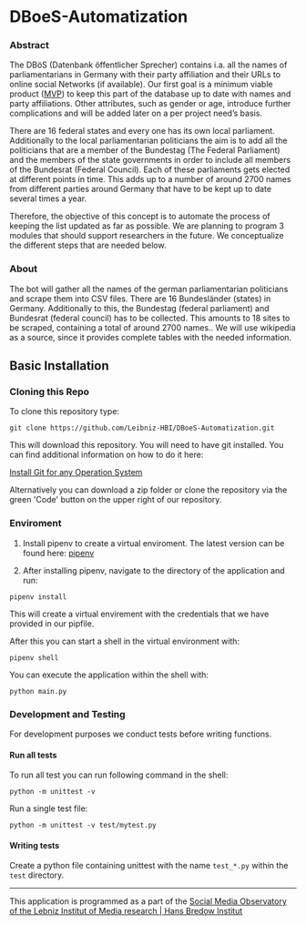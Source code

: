# DBoeS-Automatization 

### Abstract 

The DBöS (Datenbank öffentlicher Sprecher) contains i.a. all the names of parliamentarians in Germany with their party affiliation and their URLs to online social Networks (if available). Our first goal is a minimum viable product ([MVP](https://en.wikipedia.org/wiki/Minimum_viable_product)) to keep this part of the database up to date with names and party affiliations. Other attributes, such as gender or age, introduce further complications and will be added later on a per project need’s basis. 

There are 16 federal states and every one has its own local parliament. Additionally to the local parliamentarian politicians the aim is to add all the politicians that are a member of the Bundestag (The Federal Parliament) and the members of the state governments in order to include all members of the Bundesrat (Federal Council). Each of these parliaments gets elected at different points in time. This adds up to a number of around 2700 names from different parties around Germany that have to be kept up to date several times a year.

Therefore, the objective of this concept is to automate the process of keeping the list updated as far as possible. We are planning to program 3 modules that should support researchers in the future. We conceptualize the different steps that are needed below.


### About

The bot will gather all the names of the  german parliamentarian politicians and scrape them into CSV files.
There are 16 Bundesländer (states) in Germany. Additionally to this, the Bundestag (federal parliament) and Bundesrat (federal council) has to be collected.
This amounts to 18 sites to be scraped, containing a total of around 2700 names.. We will use wikipedia as a source,
since it provides complete tables with the needed information. 

## Basic Installation

### Cloning this Repo

To clone this repository type:

```
git clone https://github.com/Leibniz-HBI/DBoeS-Automatization.git
```

This will download this repository. You will need to have git installed.
You can find additional information on how to do it here:

[Install Git for any Operation System](https://github.com/git-guides/install-git)

Alternatively you can download a zip folder or clone the repository via the green 'Code' button on the upper right of our repository.

### Enviroment 

1. Install pipenv to create a virtual enviroment. The latest version can be found here:
[pipenv](https://pipenv.readthedocs.io/en/latest)

2. After installing pipenv, navigate to the directory of the application and run:

```
pipenv install
```
This will create a virtual envirement with the credentials that we have provided in
our pipfile. 

After this you can start a shell in the virtual environment with:

```
pipenv shell
```

You can execute the application within the shell with:

```
python main.py
```

### Development and Testing

For development purposes we conduct tests before writing functions. 

#### Run all tests

To run all test you can run following command in the shell:

```
python -m unittest -v
```

Run a single test file:

```
python -m unittest -v test/mytest.py
```

#### Writing tests

Create a python file containing unittest with the name `test_*.py` within the `test` directory.

---

This application is programmed as a part of the [Social Media Observatory of the Lebniz Institut of Media research | Hans Bredow Institut](https://leibniz-hbi.github.io/SMO/) 
